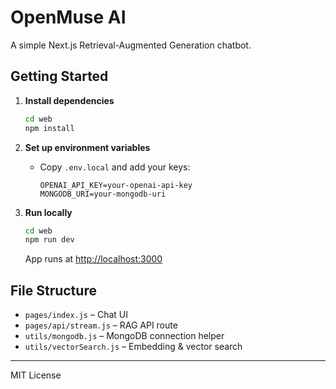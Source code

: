 # OpenMuse AI

A simple Next.js Retrieval-Augmented Generation chatbot.

## Getting Started

1. **Install dependencies**
   ```bash
   cd web
   npm install
   ```

2. **Set up environment variables**
   - Copy `.env.local` and add your keys:
     ```
     OPENAI_API_KEY=your-openai-api-key
     MONGODB_URI=your-mongodb-uri
     ```

3. **Run locally**
   ```bash
   cd web
   npm run dev
   ```
   App runs at [http://localhost:3000](http://localhost:3000)

## File Structure
- `pages/index.js` – Chat UI
- `pages/api/stream.js` – RAG API route
- `utils/mongodb.js` – MongoDB connection helper
- `utils/vectorSearch.js` – Embedding & vector search

---

MIT License
